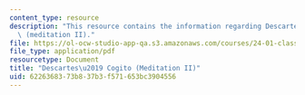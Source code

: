 ```yaml
---
content_type: resource
description: "This resource contains the information regarding Descartes\u2019 Cogito\
  \ (meditation II)."
file: https://ol-ocw-studio-app-qa.s3.amazonaws.com/courses/24-01-classics-of-western-philosophy-spring-2016/6226368373b837b3f571653bc3904556_MIT24_01S16_SES11.pdf
file_type: application/pdf
resourcetype: Document
title: "Descartes\u2019 Cogito (Meditation II)"
uid: 62263683-73b8-37b3-f571-653bc3904556
---
```

